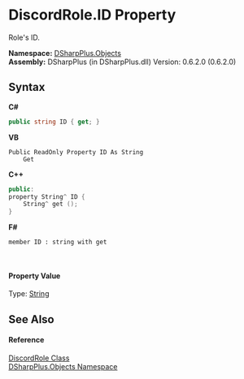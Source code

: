 # DiscordRole.ID Property 
 

Role's ID.

**Namespace:**&nbsp;<a href="b70db947-75ff-488f-5245-350c6ca1e522">DSharpPlus.Objects</a><br />**Assembly:**&nbsp;DSharpPlus (in DSharpPlus.dll) Version: 0.6.2.0 (0.6.2.0)

## Syntax

**C#**<br />
``` C#
public string ID { get; }
```

**VB**<br />
``` VB
Public ReadOnly Property ID As String
	Get
```

**C++**<br />
``` C++
public:
property String^ ID {
	String^ get ();
}
```

**F#**<br />
``` F#
member ID : string with get

```

<br />

#### Property Value
Type: <a href="http://msdn2.microsoft.com/en-us/library/s1wwdcbf" target="_blank">String</a>

## See Also


#### Reference
<a href="81d633fd-2630-c555-696f-75579938368e">DiscordRole Class</a><br /><a href="b70db947-75ff-488f-5245-350c6ca1e522">DSharpPlus.Objects Namespace</a><br />